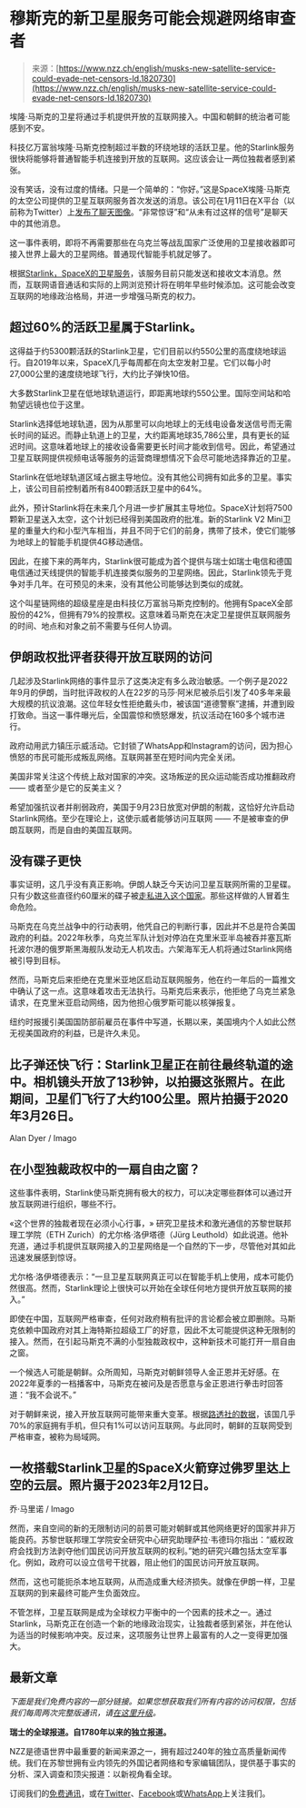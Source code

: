 <!--yml

category: 未分类

date: 2024-05-27 14:47:33

-->

# 穆斯克的新卫星服务可能会规避网络审查者

> 来源：[https://www.nzz.ch/english/musks-new-satellite-service-could-evade-net-censors-ld.1820730](https://www.nzz.ch/english/musks-new-satellite-service-could-evade-net-censors-ld.1820730)

埃隆·马斯克的卫星将通过手机提供开放的互联网接入。中国和朝鲜的统治者可能感到不安。

科技亿万富翁埃隆·马斯克控制超过半数的环绕地球的活跃卫星。他的Starlink服务很快将能够将普通智能手机连接到开放的互联网。这应该会让一两位独裁者感到紧张。

没有笑话，没有过度的情绪。只是一个简单的：“你好。”这是SpaceX埃隆·马斯克的太空公司提供的卫星互联网服务首次发送的消息。该公司在1月11日在X平台（以前称为Twitter）上[发布了聊天图像](https://twitter.com/SpaceX/status/1745246204118925711)。“非常惊讶”和“从未有过这样的信号”是聊天中的其他消息。

这一事件表明，即将不再需要那些在乌克兰等战乱国家广泛使用的卫星接收器即可接入世界上最大的卫星网络。普通现代智能手机就足够了。

根据[Starlink，SpaceX的卫星服务](https://www.starlink.com/business/direct-to-cell)，该服务目前只能发送和接收文本消息。然而，互联网语音通话和实际的上网浏览预计将在明年早些时候添加。这可能会改变互联网的地缘政治格局，并进一步增强马斯克的权力。

## 超过60%的活跃卫星属于Starlink。

这得益于约5300颗活跃的Starlink卫星，它们目前以约550公里的高度绕地球运行。自2019年以来，SpaceX几乎每周都在向太空发射卫星。它们以每小时27,000公里的速度绕地球飞行，大约比子弹快10倍。

大多数Starlink卫星在低地球轨道运行，即距离地球约550公里。国际空间站和哈勃望远镜也位于这里。

Starlink选择低地球轨道，因为从那里可以向地球上的无线电设备发送信号而无需长时间的延迟。而静止轨道上的卫星，大约距离地球35,786公里，具有更长的延迟时间。这意味着地球上的接收设备需要更长时间才能收到信号。因此，希望通过卫星互联网提供视频电话等服务的运营商理想情况下会尽可能地选择靠近的卫星。

Starlink在低地球轨道区域占据主导地位。没有其他公司拥有如此多的卫星。事实上，该公司目前控制着所有8400颗活跃卫星中的64%。

此外，预计Starlink将在未来几个月进一步扩展其主导地位。SpaceX计划将7500颗新卫星送入太空，这个计划已经得到美国政府的批准。新的Starlink V2 Mini卫星的重量大约和小型汽车相当，并且不同于它们的前身，携带了技术，使它们能够为地球上的智能手机提供4G移动通信。

因此，在接下来的两年内，Starlink很可能成为首个提供与瑞士如瑞士电信和德国电信通过天线提供的智能手机连接类似服务的卫星网络。因此，Starlink领先于竞争对手几年。在可预见的未来，没有其他公司能够达到类似的成就。

这个叫星链网络的超级星座是由科技亿万富翁马斯克控制的。他拥有SpaceX全部股份的42%，但拥有79%的投票权。这意味着马斯克在决定卫星提供互联网服务的时间、地点和对象之前不需要与任何人协调。

## **伊朗政权批评者获得开放互联网的访问**

几起涉及Starlink网络的事件显示了这类决定有多么政治敏感。一个例子是2022年9月的伊朗，当时批评政权的人在22岁的马莎·阿米尼被杀后引发了40多年来最大规模的抗议浪潮。这位年轻女性拒绝戴头巾，被该国“道德警察”逮捕，并遭到殴打致命。当这一事件曝光后，全国震惊和愤怒爆发，抗议活动在160多个城市进行。

政府动用武力镇压示威活动。它封锁了WhatsApp和Instagram的访问，因为担心愤怒的市民可能形成叛乱网络。互联网甚至在短时间内完全关闭。

美国非常关注这个传统上敌对国家的冲突。这场叛逆的民众运动能否成功推翻政府 —— 或者至少是它的反美主义？

希望加强抗议者并削弱政府，美国于9月23日放宽对伊朗的制裁，这恰好允许启动Starlink网络。至少在理论上，这使示威者能够访问互联网 —— 不是被审查的伊朗互联网，而是自由的美国互联网。

## **没有碟子更快**

事实证明，这几乎没有真正影响。伊朗人缺乏今天访问卫星互联网所需的卫星碟。只有少数这些直径约60厘米的碟子被[走私进入这个国家](https://time.com/6249365/iran-elon-musk-starlink-protests/)。那些这样做的人冒着生命危险。

马斯克在乌克兰战争中的行动表明，他凭自己的判断行事，因此并不总是符合美国政府的利益。2022年秋季，乌克兰军队计划对停泊在克里米亚半岛被吞并塞瓦斯托波尔港的俄罗斯黑海舰队发动无人机攻击。六架海军无人机将通过Starlink网络被引导到目标。

然而，马斯克后来拒绝在克里米亚地区启动互联网服务，他在约一年后的一篇推文中确认了这一点。这意味着攻击无法执行。马斯克后来表示，他拒绝了乌克兰紧急请求，在克里米亚启动网络，因为他担心俄罗斯可能以核弹报复。

纽约时报援引美国国防部前雇员在事件中写道，长期以来，美国境内个人如此公然无视美国政府的利益，已是许久未见。

## 比子弹还快飞行：Starlink卫星正在前往最终轨道的途中。相机镜头开放了13秒钟，以拍摄这张照片。在此期间，卫星们飞行了大约100公里。照片拍摄于2020年3月26日。

Alan Dyer / Imago

## **在小型独裁政权中的一扇自由之窗？**

这些事件表明，Starlink使马斯克拥有极大的权力，可以决定哪些群体可以通过开放互联网进行组织，哪些不行。

«这个世界的独裁者现在必须小心行事，» 研究卫星技术和激光通信的苏黎世联邦理工学院（ETH Zurich）的尤尔格·洛伊塔德（Jürg Leuthold）如此说道。他补充道，通过手机提供互联网接入的卫星网络是一个自然的下一步，尽管他对其如此迅速发展感到惊讶。

尤尔格·洛伊塔德表示：“一旦卫星互联网真正可以在智能手机上使用，成本可能仍然很高。然而，Starlink理论上很快可以开始在全球任何地方提供开放互联网的接入。”

即使在中国，互联网严格审查，任何对政府稍有批评的言论都会被立即删除。马斯克依赖中国政府对其上海特斯拉超级工厂的好意，因此不太可能提供这种无限制的接入。然而，在引起马斯克不满的小型独裁政权中，这种新技术可能打开一扇自由之窗。

一个候选人可能是朝鲜。众所周知，马斯克对朝鲜领导人金正恩并无好感。在2022年夏季的一档播客中，马斯克在被问及是否愿意与金正恩进行拳击时回答道：“我不会说不。”

对于朝鲜来说，接入开放互联网可能带来重大变革。根据[路透社的数据](https://www.reuters.com/article/us-northkorea-unicef/tackling-north-koreas-chronically-poor-sewage-not-rocket-science-u-n-idUSKBN1JG2Q4/)，该国几乎70%的家庭拥有手机，但只有1%可以访问互联网。与此同时，朝鲜的互联网受到严格审查，被称为局域网。

## 一枚搭载Starlink卫星的SpaceX火箭穿过佛罗里达上空的云层。照片摄于2023年2月12日。

乔·马里诺 / Imago

然而，来自空间的新的无限制访问的前景可能对朝鲜或其他网络更好的国家并非万能良药。苏黎世联邦理工学院安全研究中心研究助理萨拉·韦德玛尔指出：“威权政府会找到方法剥夺他们国民访问开放互联网的权利。”她的研究兴趣包括太空军事化。例如，政府可以设立信号干扰器，阻止他们的国民访问开放互联网。

然而，这也可能扼杀本地互联网，从而造成重大经济损失。就像在伊朗一样，卫星互联网的到来最终可能产生负面效应。

不管怎样，卫星互联网是成为全球权力平衡中的一个因素的技术之一。通过Starlink，马斯克正在创造一个新的地缘政治现实，让独裁者感到紧张，并在他认为适当的时候影响冲突。反过来，这项服务让世界上最富有的人之一变得更加强大。

## 最新文章

*下面是我们免费内容的一部分链接。如果您想获取我们所有内容的访问权限，包括我们每周两次完整版通讯，请[在这里升级](https://www.english.nzz.ch/subscribe)。*

**瑞士的全球报道。自1780年以来的独立报道。**

NZZ是德语世界中最重要的新闻来源之一，拥有超过240年的独立高质量新闻传统。我们在苏黎世拥有业内领先的外国记者网络和专家编辑团队，提供基于事实的分析、深入调查和顶尖报道：以新视角看全球。

订阅我们的[免费通讯](https://www.nzz.ch/english/newsletter-signup-ld.1668517)，或在[Twitter](https://www.twitter.com/NZZReporting)、[Facebook](https://www.facebook.com/NZZReporting)或[WhatsApp](https://whatsapp.com/channel/0029Va7eJxSEawdrEZVOnO3Z)上关注我们。
